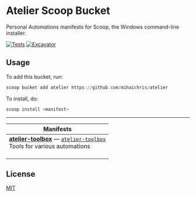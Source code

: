 # Atelier Scoop Bucket

Personal Automations manifests for Scoop, the Windows command-line installer.

[![Tests](https://github.com/mihaichris/atelier/actions/workflows/ci.yml/badge.svg)](https://github.com/mihaichris/atelier/actions/workflows/ci.yml) [![Excavator](https://github.com/mihaichris/atelier/actions/workflows/excavator.yml/badge.svg)](https://github.com/mihaichris/atelier/actions/workflows/excavator.yml)

## Usage

To add this bucket, run:
```powershell
scoop bucket add atelier https://github.com/mihaichris/atelier
```

To install, do:
```powershell
scoop install <manifest>
```

----

<!-- table -->
| Manifests |
| --------- |
| [**atelier-toolbox**](https://github.com/mihaichris/atelier-toolbox/blob/main/README.md) — [`atelier-toolbox`](bucket/atelier-toolbox.json)<br>Tools for various automations<br><br> |
<!-- table-end -->

## License
[MIT](https://opensource.org/licenses/MIT)
